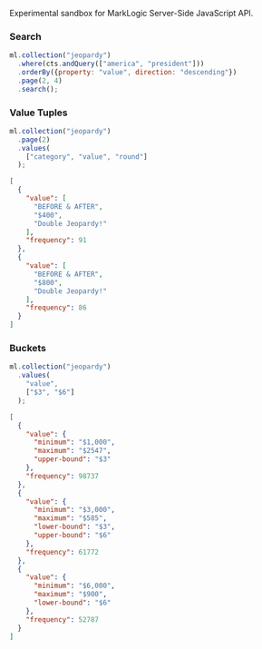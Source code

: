 Experimental sandbox for MarkLogic Server-Side JavaScript API.

### Search
```javascript
ml.collection("jeopardy")
  .where(cts.andQuery(["america", "president"]))
  .orderBy({property: "value", direction: "descending"})
  .page(2, 4)
  .search();
```

### Value Tuples
```javascript
ml.collection("jeopardy")
  .page(2)
  .values(
    ["category", "value", "round"] 
  );
```

```json
[
  {
    "value": [
      "BEFORE & AFTER",
      "$400",
      "Double Jeopardy!"
    ],
    "frequency": 91
  },
  {
    "value": [
      "BEFORE & AFTER",
      "$800",
      "Double Jeopardy!"
    ],
    "frequency": 86
  }
]
```

### Buckets

```javascript
ml.collection("jeopardy")
  .values(
    "value",
    ["$3", "$6"] 
  );
```

```json
[
  {
    "value": {
      "minimum": "$1,000",
      "maximum": "$2547",
      "upper-bound": "$3"
    },
    "frequency": 98737
  },
  {
    "value": {
      "minimum": "$3,000",
      "maximum": "$585",
      "lower-bound": "$3",
      "upper-bound": "$6"
    },
    "frequency": 61772
  },
  {
    "value": {
      "minimum": "$6,000",
      "maximum": "$900",
      "lower-bound": "$6"
    },
    "frequency": 52787
  }
]
```
